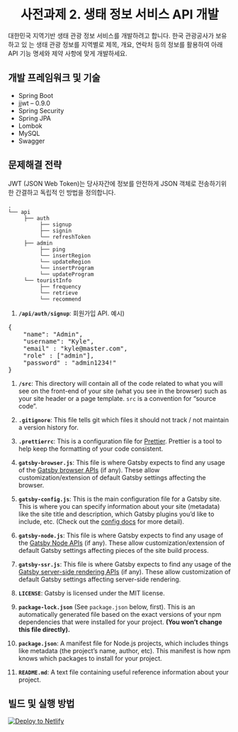 <h1 align="center">
  사전과제 2. 생태 정보 서비스 API 개발
</h1>

대한민국 지역기반 생태 관광 정보 서비스를 개발하려고 합니다. 한국 관광공사가 보유하고 있 는 생태 관광 정보를 지역별로 제목, 개요, 연락처 등의 정보를 활용하여 아래 API 기능 명세와 제약 사항에 맞게 개발하세요.

## 개발 프레임워크 및 기술

* Spring Boot
* jjwt – 0.9.0
* Spring Security
* Spring JPA
* Lombok
* MySQL
* Swagger

## 문제해결 전략

JWT (JSON Web Token)는 당사자간에 정보를 안전하게 JSON 객체로 전송하기위한 간결하고 독립적 인 방법을 정의합니다.

    .
    └── api
         ├── auth
              ├── signup
              ├── signin
              └── refreshToken
         ├── admin
              ├── ping
              └── insertRegion
              └── updateRegion
              └── insertProgram
              └── updateProgram
         └── touristInfo
              ├── frequency
              └── retrieve
              └── recommend

1.  **`/api/auth/signup`**: 회원가입 API. 예시)
<pre>
{
	"name": "Admin",
	"username": "Kyle",
	"email" : "kyle@master.com",
	"role" : ["admin"],
	"password" : "admin1234!"
}
</pre>

1.  **`/src`**: This directory will contain all of the code related to what you will see on the front-end of your site (what you see in the browser) such as your site header or a page template. `src` is a convention for “source code”.

2.  **`.gitignore`**: This file tells git which files it should not track / not maintain a version history for.

3.  **`.prettierrc`**: This is a configuration file for [Prettier](https://prettier.io/). Prettier is a tool to help keep the formatting of your code consistent.

4.  **`gatsby-browser.js`**: This file is where Gatsby expects to find any usage of the [Gatsby browser APIs](https://www.gatsbyjs.org/docs/browser-apis/) (if any). These allow customization/extension of default Gatsby settings affecting the browser.

5.  **`gatsby-config.js`**: This is the main configuration file for a Gatsby site. This is where you can specify information about your site (metadata) like the site title and description, which Gatsby plugins you’d like to include, etc. (Check out the [config docs](https://www.gatsbyjs.org/docs/gatsby-config/) for more detail).

6.  **`gatsby-node.js`**: This file is where Gatsby expects to find any usage of the [Gatsby Node APIs](https://www.gatsbyjs.org/docs/node-apis/) (if any). These allow customization/extension of default Gatsby settings affecting pieces of the site build process.

7.  **`gatsby-ssr.js`**: This file is where Gatsby expects to find any usage of the [Gatsby server-side rendering APIs](https://www.gatsbyjs.org/docs/ssr-apis/) (if any). These allow customization of default Gatsby settings affecting server-side rendering.

8.  **`LICENSE`**: Gatsby is licensed under the MIT license.

9.  **`package-lock.json`** (See `package.json` below, first). This is an automatically generated file based on the exact versions of your npm dependencies that were installed for your project. **(You won’t change this file directly).**

10. **`package.json`**: A manifest file for Node.js projects, which includes things like metadata (the project’s name, author, etc). This manifest is how npm knows which packages to install for your project.

11. **`README.md`**: A text file containing useful reference information about your project.

## 빌드 및 실행 방법

[![Deploy to Netlify](https://www.netlify.com/img/deploy/button.svg)](https://app.netlify.com/start/deploy?repository=https://github.com/gatsbyjs/gatsby-starter-blog)
